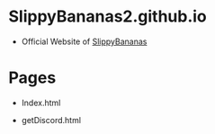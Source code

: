 # SlippyBananas2.github.io

- Official Website of [SlippyBananas](https://github.com/SlippyBananas)

# Pages

- Index.html

- getDiscord.html
